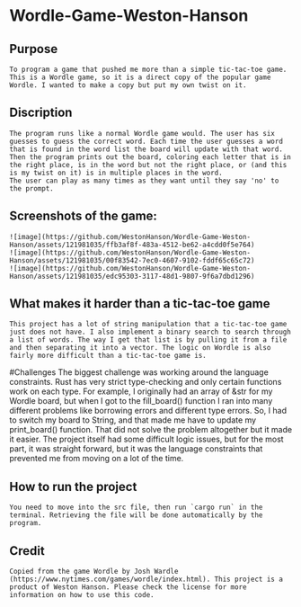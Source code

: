 # Wordle-Game-Weston-Hanson

## Purpose

    To program a game that pushed me more than a simple tic-tac-toe game.
    This is a Wordle game, so it is a direct copy of the popular game Wordle. I wanted to make a copy but put my own twist on it.

## Discription

    The program runs like a normal Wordle game would. The user has six guesses to guess the correct word. Each time the user guesses a word that is found in the word list the board will update with that word. Then the program prints out the board, coloring each letter that is in the right place, is in the word but not the right place, or (and this is my twist on it) is in multiple places in the word.
    The user can play as many times as they want until they say 'no' to the prompt.

## Screenshots of the game:
    ![image](https://github.com/WestonHanson/Wordle-Game-Weston-Hanson/assets/121981035/ffb3af8f-483a-4512-be62-a4cdd0f5e764)
    ![image](https://github.com/WestonHanson/Wordle-Game-Weston-Hanson/assets/121981035/00f83542-7ec0-4607-9102-fddf65c65c72)
    ![image](https://github.com/WestonHanson/Wordle-Game-Weston-Hanson/assets/121981035/edc95303-3117-48d1-9807-9f6a7dbd1296)


## What makes it harder than a tic-tac-toe game

    This project has a lot of string manipulation that a tic-tac-toe game just does not have. I also implement a binary search to search through a list of words. The way I get that list is by pulling it from a file and then separating it into a vector. The logic on Wordle is also fairly more difficult than a tic-tac-toe game is.

#Challenges
    The biggest challenge was working around the language constraints. Rust has very strict type-checking and only certain functions work on each type. For example, I originally had an array of &str for my Wordle board, but when I got to the fill_board() function I ran into many different problems like borrowing errors and different type errors. So, I had to switch my board to String, and that made me have to update my print_board() function. That did not solve the problem altogether but it made it easier. The project itself had some difficult logic issues, but for the most part, it was straight forward, but it was the language constraints that prevented me from moving on a lot of the time. 

## How to run the project

    You need to move into the src file, then run `cargo run` in the terminal. Retrieving the file will be done automatically by the program.

## Credit

    Copied from the game Wordle by Josh Wardle (https://www.nytimes.com/games/wordle/index.html). This project is a product of Weston Hanson. Please check the license for more information on how to use this code.
